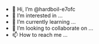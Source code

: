- 👋 Hi, I’m @hardboil-e7ofc
- 👀 I’m interested in ...
- 🌱 I’m currently learning ...
- 💞️ I’m looking to collaborate on ...
- 📫 How to reach me ...

<!---
hardboil-e7ofc/hardboil-e7ofc is a ✨ special ✨ repository because its `README.md` (this file) appears on your GitHub profile.
You can click the Preview link to take a look at your changes.
--->
